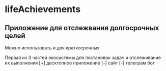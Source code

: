 # lifeAchievements #
## Приложение для отслежвания долгосрочных целей ##
Можно использовать и для краткосрочных


Первая из 3 частей экосистемы для постановок задач и отслеживание их выполнения
[+] десктопное приложение
[-] сайт 
[-] телеграм бот

